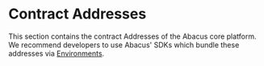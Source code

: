 # Contract Addresses

This section contains the contract Addresses of the Abacus core platform. We recommend developers to use Abacus' SDKs which bundle these addresses via [Environments](../environments.md).
